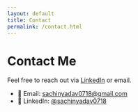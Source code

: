 ```yaml
---
layout: default
title: Contact
permalink: /contact.html
---
```


# Contact Me

Feel free to reach out via [LinkedIn](https://linkedin.com/in/sachinyadav0718) or email.

- 📧 Email: sachinyadav0718@gmail.com  
- 💼 LinkedIn: [@sachinyadav0718](https://linkedin.com/in/sachinyadav0718)

